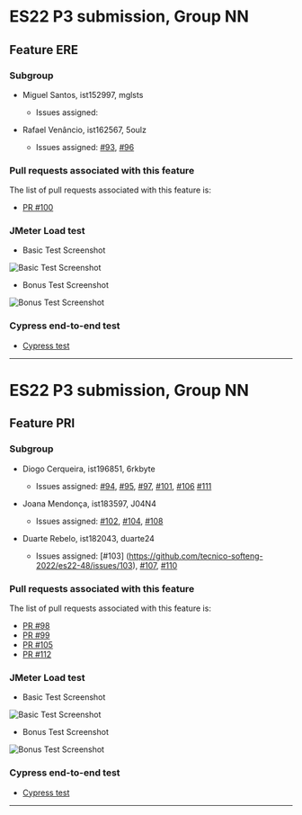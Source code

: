 # ES22 P3 submission, Group NN

## Feature ERE

### Subgroup
 - Miguel Santos, ist152997, mglsts
   + Issues assigned: 

 - Rafael Venâncio, ist162567, 5oulz
   + Issues assigned: [#93](https://github.com/tecnico-softeng-2022/es22-48/issues/93), [#96](https://github.com/tecnico-softeng-2022/es22-48/issues/96)

### Pull requests associated with this feature

The list of pull requests associated with this feature is:

 - [PR #100](https://github.com/tecnico-softeng-2022/es22-48/pull/100)

### JMeter Load test

- Basic Test Screenshot

![Basic Test Screenshot](https://github.com/tecnico-softeng-2022/es22-48/blob/develop/backend/jmeter/aggregate-report-normal.png)

- Bonus Test Screenshot

![Bonus Test Screenshot](https://github.com/tecnico-softeng-2022/es22-48/blob/develop/backend/jmeter/aggregate-report-bonus.png)

### Cypress end-to-end test

- [Cypress test](https://github.com)

---

# ES22 P3 submission, Group NN

## Feature PRI

### Subgroup
 - Diogo Cerqueira, ist196851, 6rkbyte
   + Issues assigned: [#94](https://github.com/tecnico-softeng-2022/es22-48/issues/94), 
					  [#95](https://github.com/tecnico-softeng-2022/es22-48/issues/95),
					  [#97](https://github.com/tecnico-softeng-2022/es22-48/issues/97),
					  [#101](https://github.com/tecnico-softeng-2022/es22-48/issues/101),
					  [#106](https://github.com/tecnico-softeng-2022/es22-48/issues/106)
					  [#111](https://github.com/tecnico-softeng-2022/es22-48/issues/111)
					  
 - Joana Mendonça, ist183597, J04N4
   + Issues assigned: [#102](https://github.com/tecnico-softeng-2022/es22-48/issues/102),
					  [#104](https://github.com/tecnico-softeng-2022/es22-48/issues/104),
					  [#108](https://github.com/tecnico-softeng-2022/es22-48/issues/108)
   
 - Duarte Rebelo, ist182043, duarte24
   + Issues assigned: [#103] (https://github.com/tecnico-softeng-2022/es22-48/issues/103),
					  [#107](https://github.com/tecnico-softeng-2022/es22-48/issues/107),
					  [#110](https://github.com/tecnico-softeng-2022/es22-48/issues/110)
 
### Pull requests associated with this feature

The list of pull requests associated with this feature is:

 - [PR #98](https://github.com/tecnico-softeng-2022/es22-48/pull/98)
 - [PR #99](https://github.com/tecnico-softeng-2022/es22-48/pull/99)
 - [PR #105](https://github.com/tecnico-softeng-2022/es22-48/pull/105)
 - [PR #112](https://github.com/tecnico-softeng-2022/es22-48/pull/112)

### JMeter Load test

- Basic Test Screenshot

![Basic Test Screenshot](https://github.com/tecnico-softeng-2022/templates/blob/master/sprints/jmeter-snapshot.png)

- Bonus Test Screenshot

![Bonus Test Screenshot](https://github.com/tecnico-softeng-2022/templates/blob/master/sprints/jmeter-snapshot.png)

### Cypress end-to-end test

- [Cypress test](https://github.com/tecnico-softeng-2022/es22-48/blob/develop/frontend/tests/e2e/specs/dashboard/failedAnswers.js)

---